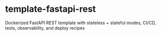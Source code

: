 # template-fastapi-rest
Dockerized FastAPI REST template with stateless + stateful modes, CI/CD, tests, observability, and deploy recipes
